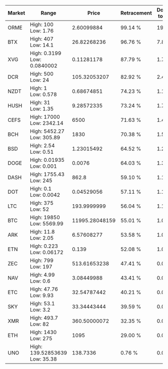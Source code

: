 | Market | Range | Price| Retracement | Doubles to 50% |
| --- | --- | --- | --- | --- |
| ORME | High: 100<br />Low: 1.76 | 2.60099884 | 99.14 % | 19.56 |
| BTX | High: 407<br />Low: 14.1 | 26.82268236 | 96.76 % | 7.85 |
| XVG | High: 0.3199<br />Low: 0.0840002 | 0.11281178 | 87.79 % | 1.79 |
| DCR | High: 500<br />Low: 24 | 105.32053207 | 82.92 % | 2.49 |
| NZDT | High: 1<br />Low: 0.578 | 0.68674851 | 74.23 % | 1.15 |
| HUSH | High: 31<br />Low: 1.35 | 9.28572335 | 73.24 % | 1.74 |
| CEFS | High: 17000<br />Low: 2342.14 | 6500 | 71.63 % | 1.49 |
| BCH | High: 5452.27<br />Low: 305.89 | 1830 | 70.38 % | 1.57 |
| BSD | High: 2.54<br />Low: 0.51 | 1.23015492 | 64.52 % | 1.24 |
| DOGE | High: 0.01935<br />Low: 0.001 | 0.0076 | 64.03 % | 1.34 |
| DASH | High: 1755.43<br />Low: 245 | 862.8 | 59.10 % | 1.16 |
| DOT | High: 0.1<br />Low: 0.0042 | 0.04529056 | 57.11 % | 1.15 |
| LTC | High: 375<br />Low: 52 | 193.9999999 | 56.04 % | 1.10 |
| BTC | High: 19850<br />Low: 5569.99 | 11995.28048159 | 55.01 % | 1.06 |
| ARK | High: 11.8<br />Low: 2.05 | 6.57608277 | 53.58 % | 1.05 |
| ETN | High: 0.223<br />Low: 0.06172 | 0.139 | 52.08 % | 1.02 |
| ZEC | High: 799<br />Low: 197 | 513.61653238 | 47.41 % | 0.00 |
| NAV | High: 4.99<br />Low: 0.6 | 3.08449988 | 43.41 % | 0.00 |
| ETC | High: 47.76<br />Low: 9.93 | 32.54787442 | 40.21 % | 0.00 |
| SKY | High: 53.1<br />Low: 3.2 | 33.34443444 | 39.59 % | 0.00 |
| XMR | High: 493.7<br />Low: 82 | 360.50000072 | 32.35 % | 0.00 |
| ETH | High: 1430<br />Low: 275 | 1095 | 29.00 % | 0.00 |
| UNO | High: 139.52853639<br />Low: 35.38 | 138.7336 | 0.76 % | 0.00 |
